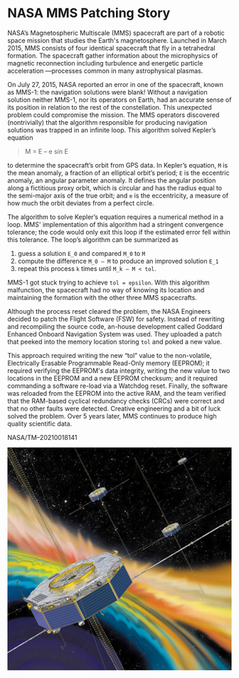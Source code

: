 # NASA MMS Patching Story

NASA’s Magnetospheric Multiscale (MMS) spacecraft are part of a robotic space mission
that studies the Earth's magnetosphere. Launched in March 2015, MMS consists of four
identical spacecraft that fly in a tetrahedral formation. The spacecraft gather
information about the microphysics of magnetic reconnection including turbulence and
energetic particle acceleration —processes common in many astrophysical plasmas.

On July 27, 2015, NASA reported an error in one of the spacecraft, known as MMS-1: the
navigation solutions were blank! Without a navigation solution neither MMS-1, nor its
operators on Earth, had an accurate sense of its position in relation to the rest of the
constellation. This unexpected problem could compromise the mission.
The MMS operators discovered (nontrivially) that the algorithm responsible for producing
navigation solutions was trapped in an infinite loop. This algorithm solved Kepler’s
equation


> M = E – e sin E


to determine the spacecraft’s orbit from GPS data. In Kepler’s equation, `M` is the
mean anomaly, a fraction of an elliptical orbit’s period; `E` is the eccentric anomaly, an
angular parameter anomaly. It defines the angular position along a fictitious proxy orbit,
which is circular and has the radius equal to the semi-major axis of the true orbit; and
`e` is the eccentricity, a measure of how much the orbit deviates from a perfect circle.

The algorithm to solve Kepler’s equation requires a numerical method in a loop. MMS'
implementation of this algorithm had a stringent convergence tolerance; the code
would only exit this loop if the estimated error fell within this tolerance. The loop’s
algorithm can be summarized as

  1. guess a solution `E_0` and compared `M_0` to `M`
  2. compute the difference `M_0 – M` to produce an improved solution `E_1`
  3. repeat this process `k` times until `M_k – M < tol`.

MMS-1 got stuck trying to achieve `tol = epsilon`. With this algorithm malfunction, the
spacecraft had no way of knowing its location and maintaining the formation with the
other three MMS spacecrafts.

Although the process reset cleared the problem, the NASA Engineers decided to patch
the Flight Software (FSW) for safety. Instead of rewriting and recompiling the source
code, an-house development called Goddard Enhanced Onboard Navigation System was used.
They uploaded a patch that peeked into the memory location storing `tol` and poked a new value.

This approach required writing the new “tol” value to the non-volatile, Electrically
Erasable Programmable Read-Only memory (EEPROM); it required verifying the
EEPROM's data integrity, writing the new value to two locations in the EEPROM and a
new EEPROM checksum; and it required commanding a software re-load via a
Watchdog reset. Finally, the software was reloaded from the EEPROM into the active
RAM, and the team verified that the RAM-based cyclical redundancy checks (CRCs)
were correct and that no other faults were detected. Creative engineering and a
bit of luck solved the problem. Over 5 years later, MMS continues to produce high
quality scientific data. 

NASA/TM–20210018141

![MMSimage](MMSinSpace.jpg)